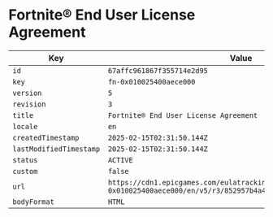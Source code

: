 # Fortnite® End User License Agreement

| Key | Value |
| --- | ----- |
| `id` | `67affc961867f355714e2d95` |
| `key` | `fn-0x010025400aece000` |
| `version` | `5` |
| `revision` | `3` |
| `title` | `Fortnite® End User License Agreement` |
| `locale` | `en` |
| `createdTimestamp` | `2025-02-15T02:31:50.144Z` |
| `lastModifiedTimestamp` | `2025-02-15T02:31:50.144Z` |
| `status` | `ACTIVE` |
| `custom` | `false` |
| `url` | `https://cdn1.epicgames.com/eulatracking-download/fn-0x010025400aece000/en/v5/r3/852957b4a487bc3bc6d13bb40c55ca38.pdf` |
| `bodyFormat` | `HTML` |
